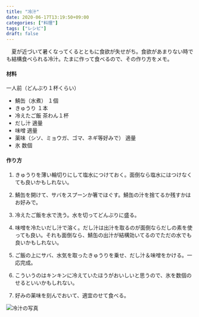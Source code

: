```yaml
---
title: "冷汁"
date: 2020-06-17T13:19:50+09:00
categories: ["料理"]
tags: ["レシピ"]
draft: false
---
```


　夏が近づいて暑くなってくるとともに食欲が失せがち。食欲があまりない時でも結構食べられる冷汁。たまに作って食べるので、その作り方をメモ。

#### 材料
一人前（どんぶり１杯くらい）  

+ 鯖缶（水煮）            １個
+ きゅうり            １本
+ 冷えたご飯          茶わん１杯
+ だし汁                適量
+ 味噌                適量  
+ 薬味（シソ、ミョウガ、ゴマ、ネギ等好みで）        適量
+ 氷                    数個

#### 作り方
1.  きゅうりを薄い輪切りにして塩水につけておく。面倒なら塩水にはつけなくても良いかもしれない。

1.  鯖缶を開けて、サバをスプーンか箸でほぐす。鯖缶の汁を捨てるか残すかはお好みで。

1.  冷えたご飯を水で洗う。水を切ってどんぶりに盛る。

1.  味噌を冷たいだし汁で溶く。だし汁は出汁を取るのが面倒ならだしの素を使っても良い。それも面倒なら、鯖缶の出汁が結構効いてるのでただの水でも良いかもしれない。

1.  ご飯の上にサバ、水気を取ったきゅうりを乗せ、だし汁＆味噌をかける。一応完成。

1.  こういうのはキンキンに冷えていたほうがおいしいと思うので、氷を数個のせるといいかもしれない。

1.  好みの薬味を刻んでおいて、適宜のせて食べる。

  ![冷汁の写真]( /img/hiyajiru.jpg)
